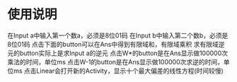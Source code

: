 使用说明
=============================
在Input a中输入第一个数a，必须是8位01码
在Input b中输入第二个数b，必须是8位01码
点击下面的button可以在Ans中得到有限域和，有限域乘积
求有限域逆元的button实际上是求Input a的逆元
点击W*的button是在Ans显示做100000次乘法的时间，单位ms
点击W-1的button是在Ans显示做100000次求逆的时间，单位ms
点击Linear会打开新的Activity，显示十个最大偏差的线性方程(时间较慢)
